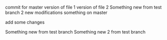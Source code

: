 commit for master
version of file 1
version of file 2
Something new from test branch 2
new modifications
something on master

add some changes

Something new from test branch 
Something new 2 from test branch

